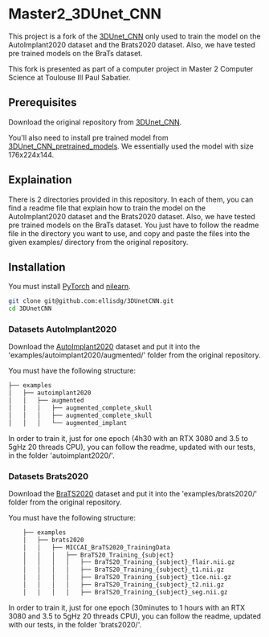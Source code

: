 # Master2_3DUnet_CNN

This project is a fork of the [3DUnet_CNN](https://github.com/ellisdg/3DUnetCNN) only used to train the model on the AutoImplant2020 dataset and the Brats2020 dataset. Also, we have tested pre trained models on the BraTs dataset.

This fork is presented as part of a computer project in Master 2 Computer Science at Toulouse III Paul Sabatier.

## Prerequisites

Download the original repository from [3DUnet_CNN](https://github.com/ellisdg/3DUnetCNN).

You'll also need to install pre trained model from [3DUnet_CNN_pretrained_models](https://zenodo.org/record/4289225#.ZA9LRtLMJkg).
We essentially used the model with size 176x224x144.

## Explaination

There is 2 directories provided in this repository. In each of them, you can find a readme file that explain how to train the model on the AutoImplant2020 dataset and the Brats2020 dataset. Also, we have tested pre trained models on the BraTs dataset.
You just have to follow the readme file in the directory you want to use, and copy and paste the files into the given examples/ directory from the original repository.

## Installation

You must install [PyTorch](https://pytorch.org/get-started/locally/) and [nilearn](https://nilearn.github.io/stable/quickstart.html).

```bash
git clone git@github.com:ellisdg/3DUnetCNN.git
cd 3DUnetCNN
```

### Datasets AutoImplant2020

Download the [AutoImplant2020](https://zenodo.org/record/4270278#.ZA9FqNLMJkg) dataset and put it into the 'examples/autoimplant2020/augmented/' folder from the original repository.

You must have the following structure:
```bash
├── examples
│   ├── autoimplant2020
│   │   ├── augmented
│   │   │   ├── augmented_complete_skull
│   │   │   ├── augmented_complete_skull
│   │   │   └── augmented_implant
```

In order to train it, just for one epoch (4h30 with an RTX 3080 and 3.5 to 5gHz 20 threads CPU), you can follow the readme, updated with our tests, in the folder 'autoimplant2020/'.

### Datasets Brats2020

Download the [BraTS2020](https://www.kaggle.com/datasets/awsaf49/brats2020-training-data) dataset and put it into the 'examples/brats2020/' folder from the original repository.

You must have the following structure:
```bash
    ├── examples
    │   ├── brats2020
    │   │   ├── MICCAI_BraTS2020_TrainingData
    │   │   │   ├── BraTS20_Training_{subject}
    │   │   │   │   ├── BraTS20_Training_{subject}_flair.nii.gz
    │   │   │   │   ├── BraTS20_Training_{subject}_t1.nii.gz
    │   │   │   │   ├── BraTS20_Training_{subject}_t1ce.nii.gz
    │   │   │   │   ├── BraTS20_Training_{subject}_t2.nii.gz
    │   │   │   │   ├── BraTS20_Training_{subject}_seg.nii.gz
```
In order to train it, just for one epoch (30minutes to 1 hours with an RTX 3080 and 3.5 to 5gHz 20 threads CPU), you can follow the readme, updated with our tests, in the folder 'brats2020/'.